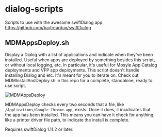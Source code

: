 # dialog-scripts
 Scripts to use with the awesome swiftDialog app https://github.com/bartreardon/swiftDialog

## MDMAppsDeploy.sh
Display a Dialog with a list of applications and indicate when they've been installed. Useful when apps are deployed by something besides this script, or without local logging, etc. In particular, it's useful for Mosyle App Catalog deployments and VPP app deployments. This script doesn't handle installing Dialog and etc. It's meant for you to iterate on. Check out MDMInstallAndDeploy.sh in this repo for a complete, standalone, ready to use script.

![MDMAppsDeploy](https://user-images.githubusercontent.com/6863894/189948035-3f34c0d4-f551-4a7f-bffd-1ee5ab52ace1.png)

MDMAppsDeploy checks every two seconds that a file, like `/Applications/Google Chrome.app`, exists. Once it does, it incidicates that the app has been installed. This means you can have it check for anything, like a printer driver file path, to indicate the install is complete.

Requires swiftDialog 1.11.2 or later.
